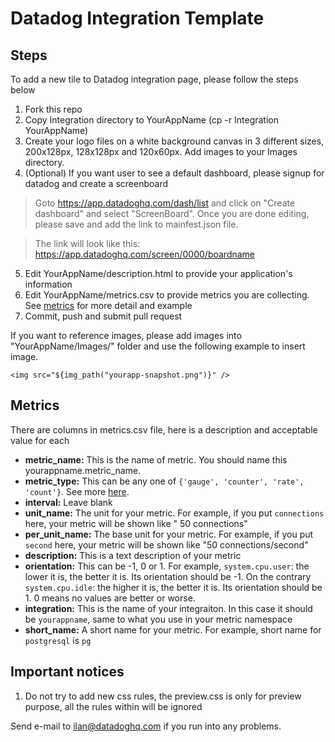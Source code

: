 # Datadog Integration Template

## Steps
To add a new tile to Datadog integration page, please follow the steps below

1. Fork this repo
2. Copy Integration directory to YourAppName (cp -r Integration YourAppName)
3. Create your logo files on a white background canvas in 3 different sizes, 200x128px, 128x128px and 120x60px. Add images to your Images directory.
4. (Optional) If you want user to see a default dashboard, please signup for datadog and create a screenboard

  > Goto https://app.datadoghq.com/dash/list and click on "Create dashboard" and select "ScreenBoard". Once you are done editing, please save and add the link to mainfest.json file.

  > The link will look like this: https://app.datadoghq.com/screen/0000/boardname

5. Edit YourAppName/description.html to provide your application's information
6. Edit YourAppName/metrics.csv to provide metrics you are collecting. See [metrics](#Metrics) for more detail and example
6. Commit, push and submit pull request

If you want to reference images, please add images into "YourAppName/Images/" folder and use the following example to insert image.

```
<img src="${img_path("yourapp-snapshot.png")}" />
```

## Metrics
There are columns in metrics.csv file, here is a description and acceptable value for each
* **metric_name:** This is the name of metric. You should name this yourappname.metric_name.
* **metric_type:** This can be any one of `{'gauge', 'counter', 'rate', 'count'}`. See more [here](http://docs.datadoghq.com/guides/metrics/#counters).
* **interval:** Leave blank
* **unit_name:** The unit for your metric. For example, if you put `connections` here, your metric will be shown like " 50 connections"
* **per_unit_name:** The base unit for your metric. For example, if you put `second` here, your metric will be shown like "50 connections/second"
* **description:** This is a text description of your metric
* **orientation:** This can be -1, 0 or 1. For example, `system.cpu.user`: the lower it is, the better it is. Its orientation should be -1. On the contrary `system.cpu.idle`: the higher it is, the better it is. Its orientation should be 1. 0 means no values are better or worse.
* **integration:** This is the name of your integraiton. In this case it should be `yourappname`, same to what you use in your metric namespace
* **short_name:** A short name for your metric. For example, short name for `postgresql` is `pg`


## Important notices
1. Do not try to add new css rules, the preview.css is only for preview purpose, all the rules within will be ignored


Send e-mail to ilan@datadoghq.com if you run into any problems.
